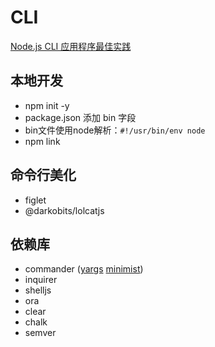 # CLI
[Node.js CLI 应用程序最佳实践](https://github.com/lirantal/nodejs-cli-apps-best-practices/)

## 本地开发
- npm init -y
- package.json 添加 bin 字段
- bin文件使用node解析：`#!/usr/bin/env node`
- npm link

## 命令行美化
- figlet
- @darkobits/lolcatjs

## 依赖库
- commander ([yargs](https://github.com/yargs/yargs) [minimist](https://github.com/substack/minimist))
- inquirer
- shelljs
- ora
- clear
- chalk
- semver
